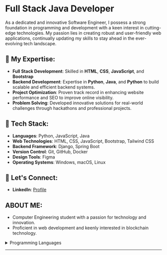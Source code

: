   #                                                                                 Full Stack Java Developer

As a dedicated and innovative Software Engineer, I possess a strong foundation in programming and development with a keen interest in cutting-edge technologies. My passion lies in creating robust and user-friendly web applications, continually updating my skills to stay ahead in the ever-evolving tech landscape.

## 🚀 My Expertise:

- **Full Stack Development**: Skilled in **HTML**, **CSS**, **JavaScript**, and **Bootstrap**  
- **Backend Development**: Expertise in **Python**, **Java**, and **Python** to build scalable and efficient backend systems.
- **Project Optimization**: Proven track record in enhancing website performance and SEO to improve online visibility.
- **Problem Solving**: Developed innovative solutions for real-world challenges through hackathons and professional projects.


## 🔧 Tech Stack:

- **Languages**: Python, JavaScript, Java
- **Web Technologies**: HTML, CSS, JavaScript, Bootstrap, Tailwind CSS
- **Backend Framework**: Django, Spring Boot
- **Version Control**: Git, GitHub, Docker
- **Design Tools**: Figma
- **Operating Systems**: Windows, macOS, Linux

 
## 👥 Let's Connect:

- **LinkedIn**: [Profile](https://www.linkedin.com/in/nidhic05/)
 

## ABOUT ME:

- Computer Engineering student with a passion for technology and innovation.
- Proficient in web development and keenly interested in blockchain technology.
<details>
<summary>Programming Languages</summary>

| Rank | Languages   |
|-----:|-------------|
|     1| Python      |
|     2| JavaScript  |
|     3| SQL Database|
|     4| Java        |
|     5| C++         |

</details>

---
>  
> 
> 

 
